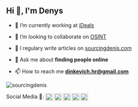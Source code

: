 <h2 align="left">Hi 👋, I'm Denys</h2>

- 🔭 I’m currently working at [iDeals](idealsvdr.com)

- 👯 I’m looking to collaborate on [OSINT](osint.best)

- 📝 I regulary write articles on [sourcingdenis.com](sourcingdenis.com)

- 💬 Ask me about **finding people online**

- 📫 How to reach me **dinkevich.hr@gmail.com**

<p align="left"> <img src="https://github-readme-stats.vercel.app/api?username=sourcingdenis&show_icons=true" alt="sourcingdenis" /> </p>

<p align="left">Social Media 🔗:
<a href="https://twitter.com/sourcingdenis" target="blank"><img align="center" src="https://cdn.jsdelivr.net/npm/simple-icons@3.0.1/icons/twitter.svg" alt="sourcingdenis" height="20" width="20" /></a>
<a href="https://linkedin.com/in/sourcingdenis" target="blank"><img align="center" src="https://cdn.jsdelivr.net/npm/simple-icons@3.0.1/icons/linkedin.svg" alt="sourcingdenis" height="20" width="20" /></a>
<a href="https://fb.com/sourcingdenis" target="blank"><img align="center" src="https://cdn.jsdelivr.net/npm/simple-icons@3.0.1/icons/facebook.svg" alt="sourcingdenis" height="20" width="20" /></a>
<a href="https://instagram.com/sourcingdenis" target="blank"><img align="center" src="https://cdn.jsdelivr.net/npm/simple-icons@3.0.1/icons/instagram.svg" alt="sourcingdenis" height="20" width="20" /></a>
<a href="https://medium.com/@sourcingdenis" target="blank"><img align="center" src="https://cdn.jsdelivr.net/npm/simple-icons@3.0.1/icons/medium.svg" alt="@sourcingdenis" height="20" width="20" /></a>
</p>
